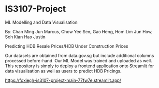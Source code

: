 # IS3107-Project
ML Modelling and Data Visualisation

By: 
Chan Ming Jun Marcus,
Chow Yee Sen,
Gao Heng,
Hom Lim Jun How,
Soh Kian Hao Justin

Predicting HDB Resale Prices/HDB Under Construction Prices

Our datasets are obtained from data.gov.sg but include additional columns processed before-hand.
Our ML Model was trained and uploaded as well.
This repository is simply to deploy a frontend application onto Streamlit for data visualisation as well as users to predict HDB Pricings.

https://foxiegh-is3107-project-main-77fw7e.streamlit.app/
